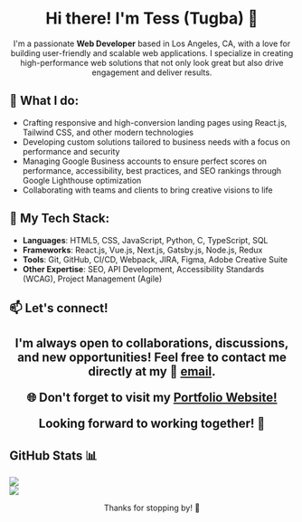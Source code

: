 <h1 align="center"> Hi there!  I'm Tess (Tugba) 👋 </h1> 

<p align="center">I'm a passionate <strong>Web Developer</strong> based in Los Angeles, CA, with a love for building user-friendly and scalable web applications. I specialize in creating high-performance web solutions that not only look great but also drive engagement and deliver results.</p>

 <h2>   🌟 What I do: </h2>
 <ul>
   <li>
     Crafting responsive and high-conversion landing pages using React.js, Tailwind CSS, and other modern technologies
   </li>
   <li>Developing custom solutions tailored to business needs with a focus on performance and security</li>
   <li>Managing Google Business accounts to ensure perfect scores on performance, accessibility, best practices, and SEO rankings through Google Lighthouse optimization</li>
   <li>Collaborating with teams and clients to bring creative visions to life</li>
 </ul>

<h2>   🔧 My Tech Stack: </h2>

- **Languages**: HTML5, CSS, JavaScript, Python, C, TypeScript, SQL
- **Frameworks**: React.js, Vue.js, Next.js, Gatsby.js, Node.js, Redux
- **Tools**: Git, GitHub, CI/CD, Webpack, JIRA, Figma, Adobe Creative Suite
- **Other Expertise**: SEO, API Development, Accessibility Standards (WCAG), Project Management (Agile)

<h2>📫 Let's connect!<h2/>
<p align="center">I'm always open to collaborations, discussions, and new opportunities! Feel free to contact me directly at my  📧 <a href="mailto:tessevansofficial@gmail.com">email</a>.</p>

<p align="center">🌐 Don't forget to visit my <a href="https://tessevans.vercel.app/">Portfolio Website!</a> </p>

<p align="center">Looking forward to working together! 🚀</p>

<h2>   GitHub Stats 📊 </h2>

![](https://github-readme-streak-stats.herokuapp.com/?user=tugbaesat&theme=blueberry&hide_border=true)<br/>
![](https://github-readme-stats.vercel.app/api/top-langs/?username=tugbaesat&theme=blueberry&hide_border=true&include_all_commits=true&count_private=true&layout=compact)

<p align="center">Thanks for stopping by! 🙏</p>
